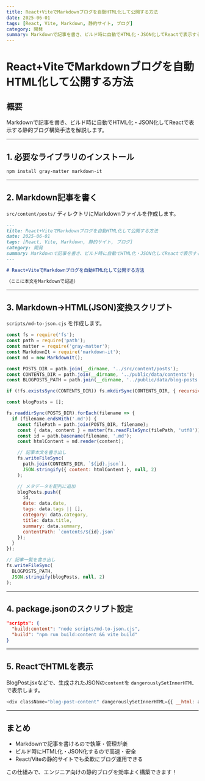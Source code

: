 ```yaml
---
title: React+ViteでMarkdownブログを自動HTML化して公開する方法
date: 2025-06-01
tags: [React, Vite, Markdown, 静的サイト, ブログ]
category: 開発
summary: Markdownで記事を書き、ビルド時に自動でHTML化・JSON化してReactで表示する静的ブログ構築手法を解説します。
---
```


# React+ViteでMarkdownブログを自動HTML化して公開する方法

## 概要

Markdownで記事を書き、ビルド時に自動でHTML化・JSON化してReactで表示する静的ブログ構築手法を解説します。

---

## 1. 必要なライブラリのインストール

```bash
npm install gray-matter markdown-it
```

---

## 2. Markdown記事を書く

`src/content/posts/` ディレクトリにMarkdownファイルを作成します。

```markdown
---
title: React+ViteでMarkdownブログを自動HTML化して公開する方法
date: 2025-06-01
tags: [React, Vite, Markdown, 静的サイト, ブログ]
category: 開発
summary: Markdownで記事を書き、ビルド時に自動でHTML化・JSON化してReactで表示する静的ブログ構築手法を解説します。
---

# React+ViteでMarkdownブログを自動HTML化して公開する方法

（ここに本文をMarkdownで記述）
```

---

## 3. Markdown→HTML(JSON)変換スクリプト

`scripts/md-to-json.cjs` を作成します。

```javascript
const fs = require('fs');
const path = require('path');
const matter = require('gray-matter');
const MarkdownIt = require('markdown-it');
const md = new MarkdownIt();

const POSTS_DIR = path.join(__dirname, '../src/content/posts');
const CONTENTS_DIR = path.join(__dirname, '../public/data/contents');
const BLOGPOSTS_PATH = path.join(__dirname, '../public/data/blog-posts.json');

if (!fs.existsSync(CONTENTS_DIR)) fs.mkdirSync(CONTENTS_DIR, { recursive: true });

const blogPosts = [];

fs.readdirSync(POSTS_DIR).forEach(filename => {
  if (filename.endsWith('.md')) {
    const filePath = path.join(POSTS_DIR, filename);
    const { data, content } = matter(fs.readFileSync(filePath, 'utf8'));
    const id = path.basename(filename, '.md');
    const htmlContent = md.render(content);

    // 記事本文を書き出し
    fs.writeFileSync(
      path.join(CONTENTS_DIR, `${id}.json`),
      JSON.stringify({ content: htmlContent }, null, 2)
    );

    // メタデータを配列に追加
    blogPosts.push({
      id,
      date: data.date,
      tags: data.tags || [],
      category: data.category,
      title: data.title,
      summary: data.summary,
      contentPath: `contents/${id}.json`
    });
  }
});

// 記事一覧を書き出し
fs.writeFileSync(
  BLOGPOSTS_PATH,
  JSON.stringify(blogPosts, null, 2)
);
```

---

## 4. package.jsonのスクリプト設定

```json
"scripts": {
  "build:content": "node scripts/md-to-json.cjs",
  "build": "npm run build:content && vite build"
}
```

---

## 5. ReactでHTMLを表示

BlogPost.jsxなどで、生成されたJSONの`content`を `dangerouslySetInnerHTML` で表示します。

```javascript
<div className="blog-post-content" dangerouslySetInnerHTML={{ __html: article.content }} />
```

---

## まとめ

- Markdownで記事を書けるので執筆・管理が楽
- ビルド時にHTML化・JSON化するので高速・安全
- React/Viteの静的サイトでも柔軟にブログ運用できる

この仕組みで、エンジニア向けの静的ブログを効率よく構築できます！
